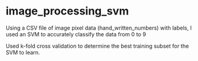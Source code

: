 # image_processing_svm
Using a CSV file of image pixel data (hand_written_numbers) with labels, I used an SVM to accurately classify the data from 0 to 9

Used k-fold cross validation to determine the best training subset for the SVM to learn.

